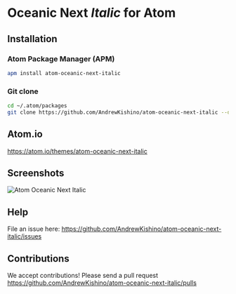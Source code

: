 # Oceanic Next _Italic_ for Atom

## Installation

### Atom Package Manager (APM)
```bash
apm install atom-oceanic-next-italic
```

### Git clone
```bash
cd ~/.atom/packages
git clone https://github.com/AndrewKishino/atom-oceanic-next-italic --depth=1
```

## Atom.io
https://atom.io/themes/atom-oceanic-next-italic

## Screenshots
![Atom Oceanic Next Italic](https://cloud.githubusercontent.com/assets/4734196/25927204/2f73ae8c-35a9-11e7-965a-64e805374644.png "Atom Oceanic Next Italic")

## Help
File an issue here:
https://github.com/AndrewKishino/atom-oceanic-next-italic/issues

## Contributions
We accept contributions! Please send a pull request
https://github.com/AndrewKishino/atom-oceanic-next-italic/pulls
